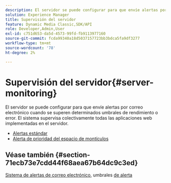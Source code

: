 ```yaml
---
description: El servidor se puede configurar para que envíe alertas por correo electrónico cuando se superen determinados umbrales de rendimiento o error. El sistema supervisa colectivamente todas las aplicaciones web implementadas en el servidor.
solution: Experience Manager
title: Supervisión del servidor
feature: Dynamic Media Classic,SDK/API
role: Developer,Admin,User
exl-id: c751d653-da5d-4573-99fd-fb9113977160
source-git-commit: fcda99340a18d5037157723bb3bdca5fa9df3277
workflow-type: tm+mt
source-wordcount: '78'
ht-degree: 2%

---
```


# Supervisión del servidor{#server-monitoring}

El servidor se puede configurar para que envíe alertas por correo electrónico cuando se superen determinados umbrales de rendimiento o error. El sistema supervisa colectivamente todas las aplicaciones web implementadas en el servidor.

* [Alertas estándar](r-standard-alerts.md)
* [Alerta de prioridad del espacio de montículos](c-heap-space-priority-alert.md)

## Véase también {#section-71ecb73e7cdd44f68aea67b64dc9c3ed}

[Sistema de alertas de correo electrónico](../../../../is-api/image-serving-api-ref/c-configuration-and-administration/c-server-settings/r-monitoring-and-alerting-system.md#reference-4b604b5f8b014ecca89cf55d8ebb2d39), umbrales  [de alerta](../../../../is-api/image-serving-api-ref/c-configuration-and-administration/c-server-settings/r-alert-thresholds.md#reference-a77d3f92f456419a878bf18782d38922)
